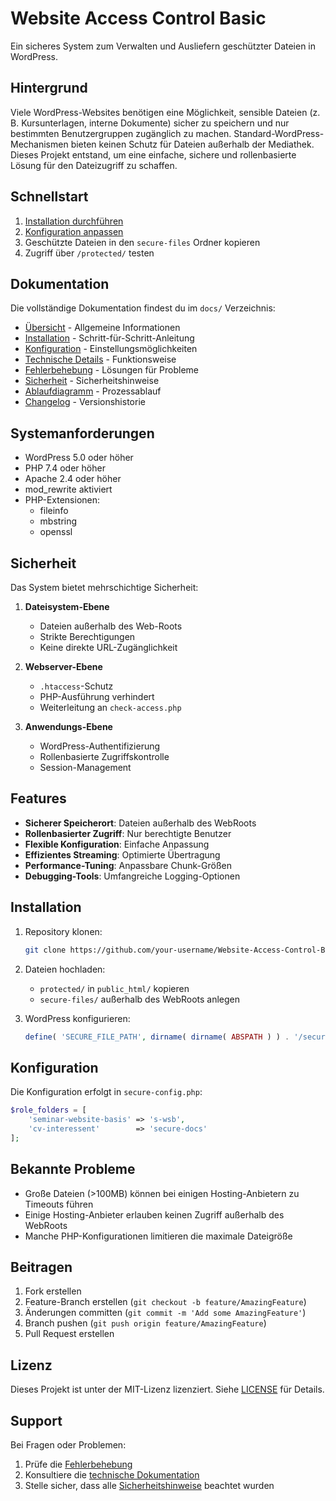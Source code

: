 # Website Access Control Basic

Ein sicheres System zum Verwalten und Ausliefern geschützter Dateien in WordPress.

## Hintergrund

Viele WordPress-Websites benötigen eine Möglichkeit, sensible Dateien (z. B. Kursunterlagen, interne Dokumente) sicher zu speichern und nur bestimmten Benutzergruppen zugänglich zu machen. Standard-WordPress-Mechanismen bieten keinen Schutz für Dateien außerhalb der Mediathek. Dieses Projekt entstand, um eine einfache, sichere und rollenbasierte Lösung für den Dateizugriff zu schaffen.

## Schnellstart

1. [Installation durchführen](docs/installation.md)
2. [Konfiguration anpassen](docs/configuration.md)
3. Geschützte Dateien in den `secure-files` Ordner kopieren
4. Zugriff über `/protected/` testen

## Dokumentation

Die vollständige Dokumentation findest du im `docs/` Verzeichnis:

- [Übersicht](docs/README.md) - Allgemeine Informationen
- [Installation](docs/installation.md) - Schritt-für-Schritt-Anleitung
- [Konfiguration](docs/configuration.md) - Einstellungsmöglichkeiten
- [Technische Details](docs/technical.md) - Funktionsweise
- [Fehlerbehebung](docs/troubleshooting.md) - Lösungen für Probleme
- [Sicherheit](docs/security.md) - Sicherheitshinweise
- [Ablaufdiagramm](docs/flow.md) - Prozessablauf
- [Changelog](docs/changelog.md) - Versionshistorie

## Systemanforderungen

- WordPress 5.0 oder höher
- PHP 7.4 oder höher
- Apache 2.4 oder höher
- mod_rewrite aktiviert
- PHP-Extensionen:
  - fileinfo
  - mbstring
  - openssl

## Sicherheit

Das System bietet mehrschichtige Sicherheit:

1. **Dateisystem-Ebene**
   - Dateien außerhalb des Web-Roots
   - Strikte Berechtigungen
   - Keine direkte URL-Zugänglichkeit

2. **Webserver-Ebene**
   - `.htaccess`-Schutz
   - PHP-Ausführung verhindert
   - Weiterleitung an `check-access.php`

3. **Anwendungs-Ebene**
   - WordPress-Authentifizierung
   - Rollenbasierte Zugriffskontrolle
   - Session-Management

## Features

- **Sicherer Speicherort**: Dateien außerhalb des WebRoots
- **Rollenbasierter Zugriff**: Nur berechtigte Benutzer
- **Flexible Konfiguration**: Einfache Anpassung
- **Effizientes Streaming**: Optimierte Übertragung
- **Performance-Tuning**: Anpassbare Chunk-Größen
- **Debugging-Tools**: Umfangreiche Logging-Optionen

## Installation

1. Repository klonen:
   ```bash
   git clone https://github.com/your-username/Website-Access-Control-Basic.git
   ```

2. Dateien hochladen:
   - `protected/` in `public_html/` kopieren
   - `secure-files/` außerhalb des WebRoots anlegen

3. WordPress konfigurieren:
   ```php
   define( 'SECURE_FILE_PATH', dirname( dirname( ABSPATH ) ) . '/secure-files' );
   ```

## Konfiguration

Die Konfiguration erfolgt in `secure-config.php`:

```php
$role_folders = [
    'seminar-website-basis' => 's-wsb',
    'cv-interessent'        => 'secure-docs'
];
```

## Bekannte Probleme

- Große Dateien (>100MB) können bei einigen Hosting-Anbietern zu Timeouts führen
- Einige Hosting-Anbieter erlauben keinen Zugriff außerhalb des WebRoots
- Manche PHP-Konfigurationen limitieren die maximale Dateigröße

## Beitragen

1. Fork erstellen
2. Feature-Branch erstellen (`git checkout -b feature/AmazingFeature`)
3. Änderungen committen (`git commit -m 'Add some AmazingFeature'`)
4. Branch pushen (`git push origin feature/AmazingFeature`)
5. Pull Request erstellen

## Lizenz

Dieses Projekt ist unter der MIT-Lizenz lizenziert. Siehe [LICENSE](LICENSE) für Details.

## Support

Bei Fragen oder Problemen:
1. Prüfe die [Fehlerbehebung](docs/troubleshooting.md)
2. Konsultiere die [technische Dokumentation](docs/technical.md)
3. Stelle sicher, dass alle [Sicherheitshinweise](docs/security.md) beachtet wurden
